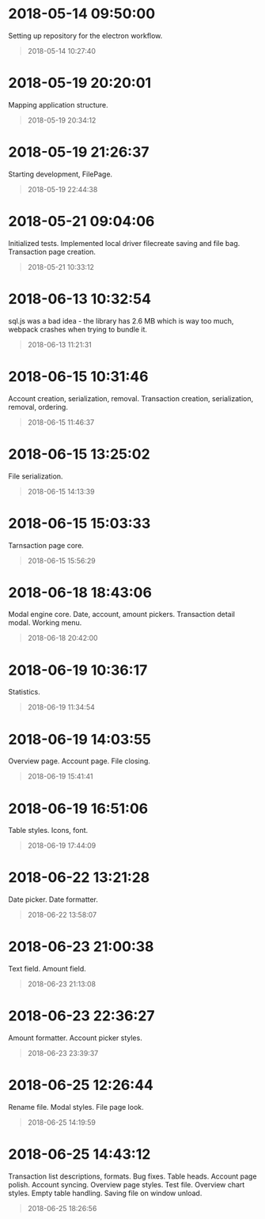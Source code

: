 # 2018-05-14 09:50:00
Setting up repository for the electron workflow.
> 2018-05-14 10:27:40

# 2018-05-19 20:20:01
Mapping application structure.
> 2018-05-19 20:34:12

# 2018-05-19 21:26:37
Starting development, FilePage.
> 2018-05-19 22:44:38

# 2018-05-21 09:04:06
Initialized tests.
Implemented local driver filecreate saving and file bag.
Transaction page creation.
> 2018-05-21 10:33:12

# 2018-06-13 10:32:54
sql.js was a bad idea - the library has 2.6 MB which is way too much, webpack crashes when trying to bundle it.
> 2018-06-13 11:21:31

# 2018-06-15 10:31:46
Account creation, serialization, removal.
Transaction creation, serialization, removal, ordering.
> 2018-06-15 11:46:37

# 2018-06-15 13:25:02
File serialization.
> 2018-06-15 14:13:39

# 2018-06-15 15:03:33
Tarnsaction page core.
> 2018-06-15 15:56:29

# 2018-06-18 18:43:06
Modal engine core.
Date, account, amount pickers.
Transaction detail modal.
Working menu.
> 2018-06-18 20:42:00

# 2018-06-19 10:36:17
Statistics.
> 2018-06-19 11:34:54

# 2018-06-19 14:03:55
Overview page.
Account page.
File closing.
> 2018-06-19 15:41:41

# 2018-06-19 16:51:06
Table styles.
Icons, font.
> 2018-06-19 17:44:09

# 2018-06-22 13:21:28
Date picker.
Date formatter.
> 2018-06-22 13:58:07

# 2018-06-23 21:00:38
Text field.
Amount field.
> 2018-06-23 21:13:08

# 2018-06-23 22:36:27
Amount formatter.
Account picker styles.
> 2018-06-23 23:39:37

# 2018-06-25 12:26:44
Rename file.
Modal styles.
File page look.
> 2018-06-25 14:19:59

# 2018-06-25 14:43:12
Transaction list descriptions, formats.
Bug fixes.
Table heads.
Account page polish.
Account syncing.
Overview page styles.
Test file.
Overview chart styles.
Empty table handling.
Saving file on window unload.
> 2018-06-25 18:26:56